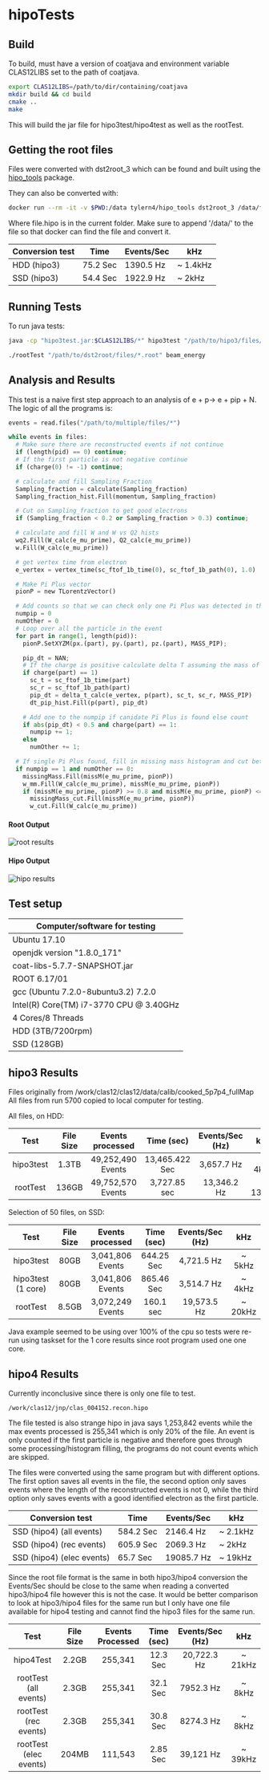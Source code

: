 # hipoTests

## Build

To build, must have a version of coatjava and environment variable CLAS12LIBS set to the path of coatjava.

```bash
export CLAS12LIBS=/path/to/dir/containing/coatjava
mkdir build && cd build
cmake ..
make
```

This will build the jar file for hipo3test/hipo4test as well as the rootTest.

## Getting the root files
Files were converted with dst2root_3 which can be found and built using the [hipo_tools](https://github.com/JeffersonLab/hipo_tools) package.

They can also be converted with:

```bash
docker run --rm -it -v $PWD:/data tylern4/hipo_tools dst2root_3 /data/file.hipo
```

Where file.hipo is in the current folder.
Make sure to append '/data/' to the file so that docker can find the file and convert it.


| Conversion test 	| Time     	| Events/Sec 	| kHz      	|
|-----------------	|----------	|------------	|----------	|
| HDD (hipo3)     	| 75.2 Sec 	| 1390.5 Hz  	| ~ 1.4kHz 	|
| SSD (hipo3)     	| 54.4 Sec 	| 1922.9 Hz  	| ~ 2kHz   	|

## Running Tests

To run java tests:
```bash
java -cp "hipo3test.jar:$CLAS12LIBS/*" hipo3test "/path/to/hipo3/files/*.hipo" beam_energy
```

```bash
./rootTest "/path/to/dst2root/files/*.root" beam_energy
```

## Analysis and Results

This test is a naive first step approach to an analysis of e + p-> e + pip + N. The logic of all the programs is:

```python
events = read.files("/path/to/multiple/files/*")

while events in files:
  # Make sure there are reconstructed events if not continue
  if (length(pid) == 0) continue;
  # If the first particle is not negative continue
  if (charge(0) != -1) continue;

  # calculate and fill Sampling Fraction
  Sampling_fraction = calculate(Sampling_fraction)
  Sampling_fraction_hist.Fill(momentum, Sampling_fraction)

  # Cut on Sampling_fraction to get good electrons
  if (Sampling_fraction < 0.2 or Sampling_fraction > 0.3) continue;

  # calculate and fill W and W vs Q2 hists
  wq2.Fill(W_calc(e_mu_prime), Q2_calc(e_mu_prime))
  w.Fill(W_calc(e_mu_prime))

  # get vertex time from electron
  e_vertex = vertex_time(sc_ftof_1b_time(0), sc_ftof_1b_path(0), 1.0)

  # Make Pi Plus vector
  pionP = new TLorentzVector()

  # Add counts so that we can check only one Pi Plus was detected in the event
  numpip = 0
  numOther = 0
  # Loop over all the particle in the event
  for part in range(1, length(pid)):
    pionP.SetXYZM(px.(part), py.(part), pz.(part), MASS_PIP);

    pip_dt = NAN;
    # If the charge is positive calculate delta T assuming the mass of a Pi Plus
    if charge(part) == 1)
      sc_t = sc_ftof_1b_time(part)
      sc_r = sc_ftof_1b_path(part)
      pip_dt = delta_t_calc(e_vertex, p(part), sc_t, sc_r, MASS_PIP)
      dt_pip_hist.Fill(p(part), pip_dt)

    # Add one to the numpip if canidate Pi Plus is found else count
    if abs(pip_dt) < 0.5 and charge(part) == 1:
      numpip += 1;
    else
      numOther += 1;

  # If single Pi Plus found, fill in missing mass histogram and cut between 0.8 and 1.1 to get the desired reaction channel
  if numpip == 1 and numOther == 0:
    missingMass.Fill(missM(e_mu_prime, pionP))
    w_mm.Fill(W_calc(e_mu_prime), missM(e_mu_prime, pionP))
    if (missM(e_mu_prime, pionP) >= 0.8 and missM(e_mu_prime, pionP) <= 1.1)
      missingMass_cut.Fill(missM(e_mu_prime, pionP))
      w_cut.Fill(W_calc(e_mu_prime))
```

#### Root Output

![root results](root_results.png)

#### Hipo Output

![hipo results](hipo_results.png)

## Test setup

| Computer/software for testing           	|
|-----------------------------------------	|
| Ubuntu 17.10                            	|
| openjdk version "1.8.0_171"             	|
| coat-libs-5.7.7-SNAPSHOT.jar            	|
| ROOT 6.17/01                            	|
| gcc (Ubuntu 7.2.0-8ubuntu3.2) 7.2.0     	|
| Intel(R) Core(TM) i7-3770 CPU @ 3.40GHz 	|
| 4 Cores/8 Threads                       	|
| HDD (3TB/7200rpm)                       	|
| SSD (128GB)                             	|

## hipo3 Results

Files originally from /work/clas12/clas12/data/calib/cooked_5p7p4_fullMap
All files from run 5700 copied to local computer for testing.


All files, on HDD:

|    Test   	| File Size 	|  Events processed 	|   Time (sec)   	| Events/Sec (Hz) 	|   kHz   	|
|:---------:	|:---------:	|:-----------------:	|:--------------:	|:---------------:	|:-------:	|
| hipo3test 	|   1.3TB   	| 49,252,490 Events 	| 13,465.422 Sec 	|    3,657.7 Hz   	|  ~ 4kHz 	|
|  rootTest 	|   136GB   	| 49,752,570 Events 	|  3,727.85 sec  	|   13,346.2 Hz   	| ~ 13kHz 	|


Selection of 50 files, on SSD:

|    Test   	        | File Size 	| Events processed 	| Time (sec) 	| Events/Sec (Hz) 	|   kHz   	|
|:------------------:	|:---------:	|:----------------:	|:----------:	|:---------------:	|:-------:	|
| hipo3test 	        |    80GB   	| 3,041,806 Events 	| 644.25 Sec 	|    4,721.5 Hz   	|  ~ 5kHz 	|
| hipo3test (1 core)	|    80GB   	| 3,041,806 Events 	| 865.46 Sec 	|    3,514.7 Hz   	|  ~ 4kHz 	|
|  rootTest 	        |   8.5GB   	| 3,072,249 Events 	| 160.1 sec 	|   19,573.5 Hz   	| ~ 20kHz 	|

Java example seemed to be using over 100% of the cpu so tests were re-run using taskset for the 1 core results since root program used one one core.

## hipo4 Results

Currently inconclusive since there is only one file to test.

```
/work/clas12/jnp/clas_004152.recon.hipo
```

The file tested is also strange hipo in java says 1,253,842 events while the max events processed is 255,341 which is only 20% of the file. An event is only counted if the first particle is negative and therefore goes through some processing/histogram filling, the programs do not count events which are skipped.

The files were converted using the same program but with different options. The first option saves all events in the file, the second option only saves events where the length of the reconstructed events is not 0, while the third option only saves events with a good identified electron as the first particle.

| Conversion test           	| Time      	| Events/Sec 	| kHz     	|
|---------------------------	|-----------	|------------	|---------	|
| SSD (hipo4) (all events)  	| 584.2 Sec 	| 2146.4 Hz  	| ~ 2.1kHz  |
| SSD (hipo4) (rec events)  	| 605.9 Sec 	| 2069.3 Hz  	| ~ 2kHz  	|
| SSD (hipo4) (elec events) 	| 65.7 Sec  	| 19085.7 Hz 	| ~ 19kHz 	|

Since the root file format is the same in both hipo3/hipo4 conversion the Events/Sec should be close to the same when reading a converted hipo3/hipo4 file however this is not the case. It would be better comparison to look at hipo3/hipo4 files for the same run but I only have one file available for hipo4 testing and cannot find the hipo3 files for the same run.

|          Test          	| File Size 	| Events Processed 	| Time (sec) 	| Events/Sec (Hz) 	|  kHz  	|
|:----------------------:	|:---------:	|:----------------:	|:----------:	|:---------------:	|:-----:	|
|        hipo4Test       	|   2.2GB   	|      255,341     	|   12.3 Sec 	|    20,722.3 Hz   	| ~ 21kHz |
|  rootTest (all events) 	|   2.3GB   	|      255,341     	|  32.1 Sec  	|    7952.3 Hz    	| ~ 8kHz  |
|  rootTest (rec events) 	|   2.3GB   	|      255,341     	|  30.8 Sec  	|    8274.3 Hz    	| ~ 8kHz	|
| rootTest (elec events) 	|   204MB   	|      111,543     	|  2.85 Sec  	|    39,121 Hz    	| ~ 39kHz	|
